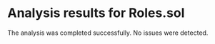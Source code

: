 # Analysis results for Roles.sol

The analysis was completed successfully. No issues were detected.

